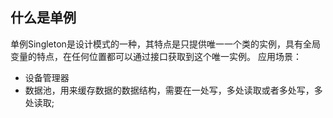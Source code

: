 ## 什么是单例
单例Singleton是设计模式的一种，其特点是只提供唯一一个类的实例，具有全局变量的特点，在任何位置都可以通过接口获取到这个唯一实例。
应用场景：
* 设备管理器
* 数据池，用来缓存数据的数据结构，需要在一处写，多处读取或者多处写，多处读取;